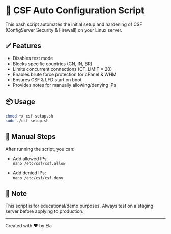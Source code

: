 # 🔐 CSF Auto Configuration Script

This bash script automates the initial setup and hardening of CSF (ConfigServer Security & Firewall) on your Linux server.

## ✅ Features

- Disables test mode
- Blocks specific countries (CN, IN, BR)
- Limits concurrent connections (CT_LIMIT = 20)
- Enables brute force protection for cPanel & WHM
- Ensures CSF & LFD start on boot
- Provides notes for manually allowing/denying IPs

## 📦 Usage

```bash
chmod +x csf-setup.sh
sudo ./csf-setup.sh
```

## 📁 Manual Steps

After running the script, you can:

- Add allowed IPs:  
  `nano /etc/csf/csf.allow`
  
- Add denied IPs:  
  `nano /etc/csf/csf.deny`

## 📝 Note

This script is for educational/demo purposes. Always test on a staging server before applying to production.

---

Created with ❤️ by Ela
